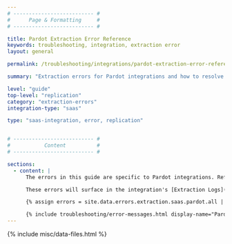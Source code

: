 ```yaml
---
# -------------------------- #
#      Page & Formatting     #
# -------------------------- #

title: Pardot Extraction Error Reference
keywords: troubleshooting, integration, extraction error
layout: general

permalink: /troubleshooting/integrations/pardot-extraction-error-reference

summary: "Extraction errors for Pardot integrations and how to resolve them."

level: "guide"
top-level: "replication"
category: "extraction-errors"
integration-type: "saas"

type: "saas-integration, error, replication"


# -------------------------- #
#           Content          #
# -------------------------- #

sections:
  - content: |
      The errors in this guide are specific to Pardot integrations. Refer to the [Common SaaS extraction error reference]({{ link.troubleshooting.saas-extraction-errors | prepend: site.baseurl }}) for errors common to all SaaS integrations.

      These errors will surface in the integration's [Extraction Logs]({{ link.replication.extraction-logs | prepend: site.baseurl }}).

      {% assign errors = site.data.errors.extraction.saas.pardot.all | sort_natural:"message" %}

      {% include troubleshooting/error-messages.html display-name="Pardot" %}
---
```

{% include misc/data-files.html %}